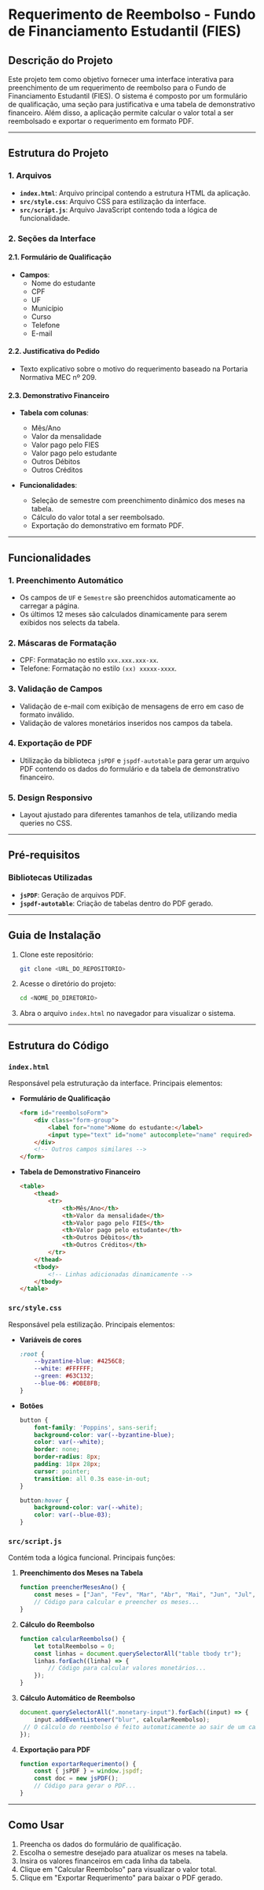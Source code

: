 # Requerimento de Reembolso - Fundo de Financiamento Estudantil (FIES)

## Descrição do Projeto

Este projeto tem como objetivo fornecer uma interface interativa para preenchimento de um requerimento de reembolso para o Fundo de Financiamento Estudantil (FIES). O sistema é composto por um formulário de qualificação, uma seção para justificativa e uma tabela de demonstrativo financeiro. Além disso, a aplicação permite calcular o valor total a ser reembolsado e exportar o requerimento em formato PDF.

---

## Estrutura do Projeto

### 1. **Arquivos**

- **`index.html`**: Arquivo principal contendo a estrutura HTML da aplicação.
- **`src/style.css`**: Arquivo CSS para estilização da interface.
- **`src/script.js`**: Arquivo JavaScript contendo toda a lógica de funcionalidade.

### 2. **Seções da Interface**

#### 2.1. Formulário de Qualificação
- **Campos**:
  - Nome do estudante
  - CPF
  - UF
  - Município
  - Curso
  - Telefone
  - E-mail

#### 2.2. Justificativa do Pedido
- Texto explicativo sobre o motivo do requerimento baseado na Portaria Normativa MEC nº 209.

#### 2.3. Demonstrativo Financeiro
- **Tabela com colunas**:
  - Mês/Ano
  - Valor da mensalidade
  - Valor pago pelo FIES
  - Valor pago pelo estudante
  - Outros Débitos
  - Outros Créditos

- **Funcionalidades**:
  - Seleção de semestre com preenchimento dinâmico dos meses na tabela.
  - Cálculo do valor total a ser reembolsado.
  - Exportação do demonstrativo em formato PDF.

---

## Funcionalidades

### 1. Preenchimento Automático
- Os campos de `UF` e `Semestre` são preenchidos automaticamente ao carregar a página.
- Os últimos 12 meses são calculados dinamicamente para serem exibidos nos selects da tabela.

### 2. Máscaras de Formatação
- CPF: Formatação no estilo `xxx.xxx.xxx-xx`.
- Telefone: Formatação no estilo `(xx) xxxxx-xxxx`.

### 3. Validação de Campos
- Validação de e-mail com exibição de mensagens de erro em caso de formato inválido.
- Validação de valores monetários inseridos nos campos da tabela.

### 4. Exportação de PDF
- Utilização da biblioteca `jsPDF` e `jspdf-autotable` para gerar um arquivo PDF contendo os dados do formulário e da tabela de demonstrativo financeiro.

### 5. Design Responsivo
- Layout ajustado para diferentes tamanhos de tela, utilizando media queries no CSS.

---

## Pré-requisitos

### Bibliotecas Utilizadas
- **`jsPDF`**: Geração de arquivos PDF.
- **`jspdf-autotable`**: Criação de tabelas dentro do PDF gerado.

---

## Guia de Instalação

1. Clone este repositório:
   ```bash
   git clone <URL_DO_REPOSITORIO>
   ```

2. Acesse o diretório do projeto:
   ```bash
   cd <NOME_DO_DIRETORIO>
   ```

3. Abra o arquivo `index.html` no navegador para visualizar o sistema.

---

## Estrutura do Código

### **`index.html`**

Responsável pela estruturação da interface. Principais elementos:

- **Formulário de Qualificação**
  ```html
  <form id="reembolsoForm">
      <div class="form-group">
          <label for="nome">Nome do estudante:</label>
          <input type="text" id="nome" autocomplete="name" required>
      </div>
      <!-- Outros campos similares -->
  </form>
  ```

- **Tabela de Demonstrativo Financeiro**
  ```html
  <table>
      <thead>
          <tr>
              <th>Mês/Ano</th>
              <th>Valor da mensalidade</th>
              <th>Valor pago pelo FIES</th>
              <th>Valor pago pelo estudante</th>
              <th>Outros Débitos</th>
              <th>Outros Créditos</th>
          </tr>
      </thead>
      <tbody>
          <!-- Linhas adicionadas dinamicamente -->
      </tbody>
  </table>
  ```

### **`src/style.css`**

Responsável pela estilização. Principais elementos:

- **Variáveis de cores**
  ```css
  :root {
      --byzantine-blue: #4256C8;
      --white: #FFFFFF;
      --green: #63C132;
      --blue-06: #DBE8FB;
  }
  ```

- **Botões**
  ```css
  button {
      font-family: 'Poppins', sans-serif;
      background-color: var(--byzantine-blue);
      color: var(--white);
      border: none;
      border-radius: 8px;
      padding: 18px 28px;
      cursor: pointer;
      transition: all 0.3s ease-in-out;
  }

  button:hover {
      background-color: var(--white);
      color: var(--blue-03);
  }
  ```

### **`src/script.js`**

Contém toda a lógica funcional. Principais funções:

1. **Preenchimento dos Meses na Tabela**
   ```javascript
   function preencherMesesAno() {
       const meses = ["Jan", "Fev", "Mar", "Abr", "Mai", "Jun", "Jul", "Ago", "Set", "Out", "Nov", "Dez"];
       // Código para calcular e preencher os meses...
   }
   ```

2. **Cálculo do Reembolso**
   ```javascript
   function calcularReembolso() {
       let totalReembolso = 0;
       const linhas = document.querySelectorAll("table tbody tr");
       linhas.forEach((linha) => {
           // Código para calcular valores monetários...
       });
   }
   ```

3. **Cálculo Automático de Reembolso**
   ```javascript
   document.querySelectorAll(".monetary-input").forEach((input) => {
       input.addEventListener("blur", calcularReembolso);
    // O cálculo do reembolso é feito automaticamente ao sair de um campo ou mudar para outro campo, utilizando o evento blur. Isso elimina a necessidade de clicar em um botão para executar o cálculo.
   });
   ```

4. **Exportação para PDF**
   ```javascript
   function exportarRequerimento() {
       const { jsPDF } = window.jspdf;
       const doc = new jsPDF();
       // Código para gerar o PDF...
   }
   ```

---

## Como Usar

1. Preencha os dados do formulário de qualificação.
2. Escolha o semestre desejado para atualizar os meses na tabela.
3. Insira os valores financeiros em cada linha da tabela.
4. Clique em "Calcular Reembolso" para visualizar o valor total.
5. Clique em "Exportar Requerimento" para baixar o PDF gerado.
